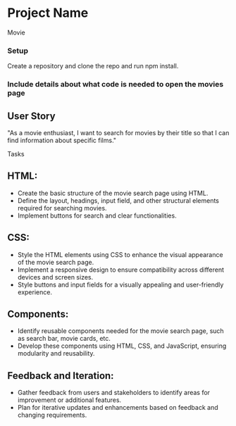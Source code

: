 <!--

  There will be different types of tasks for each user story:
    `type: components`
    `type: css`
    `type: logic`
    `type: handlers`
    ...

-->
# Project Name

 Movie 

### Setup

Create a repository and clone the repo and run npm install.

 ### Include details about what code is needed to open the movies page

## User Story

"As a movie enthusiast, I want to search for movies by their title so that I can find information about specific films."

Tasks

## HTML:

- Create the basic structure of the movie search page using HTML.
- Define the layout, headings, input field, and other structural elements required for searching movies.
- Implement buttons for search and clear functionalities.

## CSS:

- Style the HTML elements using CSS to enhance the visual appearance of the movie search page.
- Implement a responsive design to ensure compatibility across different devices and screen sizes.
- Style buttons and input fields for a visually appealing and user-friendly experience.

## Components:

- Identify reusable components needed for the movie search page, such as search bar, movie cards, etc.
- Develop these components using HTML, CSS, and JavaScript, ensuring modularity and reusability.

## Feedback and Iteration:

- Gather feedback from users and stakeholders to identify areas for improvement or additional features.
- Plan for iterative updates and enhancements based on feedback and changing requirements.





